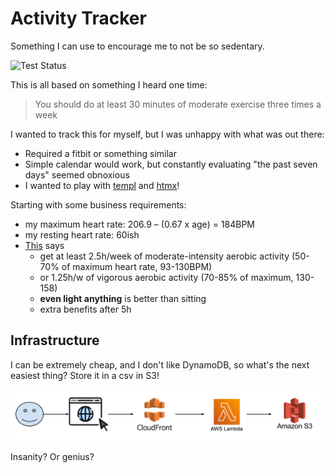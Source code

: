 # Activity Tracker

Something I can use to encourage me to not be so sedentary.

![Test Status](https://github.com/jamethy/activity-tracker/actions/workflows/go-build-and-test.yml/badge.svg)

This is all based on something I heard one time:

> You should do at least 30 minutes of moderate exercise three times a week

I wanted to track this for myself, but I was unhappy with what was out there:

- Required a fitbit or something similar
- Simple calendar would work, but constantly evaluating "the past seven days" seemed obnoxious
- I wanted to play with [templ](https://templ.guide/) and [htmx](https://htmx.org/)!

Starting with some business requirements:

- my maximum heart rate: 206.9 – (0.67 x age) = 184BPM
- my resting heart rate: 60ish
- [This](https://www.heart.org/en/healthy-living/fitness/fitness-basics/aha-recs-for-physical-activity-in-adults) says
    - get at least 2.5h/week of moderate-intensity aerobic activity (50-70% of maximum heart rate, 93-130BPM)
    - or 1.25h/w of vigorous aerobic activity (70-85% of maximum, 130-158)
    - **even light anything** is better than sitting
    - extra benefits after 5h

## Infrastructure
I can be extremely cheap, and I don't like DynamoDB, so what's the next easiest thing? Store it in a csv in S3!

![infrastructure.png](docs/infrastructure.png)

Insanity? Or genius?


